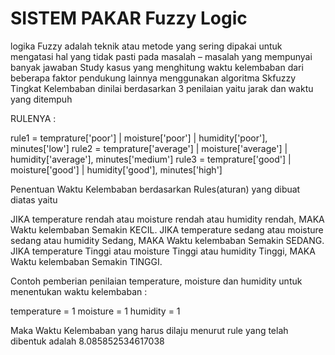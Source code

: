 # SISTEM PAKAR Fuzzy Logic

logika Fuzzy adalah teknik atau metode yang sering dipakai untuk mengatasi hal yang tidak pasti pada masalah – masalah yang mempunyai banyak jawaban
Study kasus yang menghitung waktu kelembaban dari beberapa faktor pendukung lainnya menggunakan algoritma Skfuzzy
Tingkat Kelembaban dinilai berdasarkan 3 penilaian yaitu jarak dan waktu yang ditempuh

RULENYA :

rule1 = temprature['poor'] | moisture['poor'] | humidity['poor'], minutes['low']
rule2 = temprature['average'] | moisture['average'] | humidity['average'], minutes['medium']
rule3 = temprature['good'] | moisture['good'] | humidity['good'], minutes['high']


Penentuan Waktu Kelembaban berdasarkan Rules(aturan) yang dibuat diatas yaitu

JIKA temperature rendah atau moisture rendah atau humidity rendah, MAKA Waktu kelembaban Semakin KECIL. 
JIKA temperature sedang atau moisture sedang atau humidity Sedang, MAKA Waktu kelembaban Semakin SEDANG. 
JIKA temperature Tinggi atau moisture Tinggi atau humidity Tinggi, MAKA Waktu kelembaban Semakin TINGGI. 

Contoh pemberian penilaian temperature, moisture dan humidity untuk menentukan waktu kelembaban :

temperature = 1
moisture = 1
humidity = 1

Maka Waktu Kelembaban yang harus dilaju menurut rule yang telah dibentuk adalah 8.085852534617038